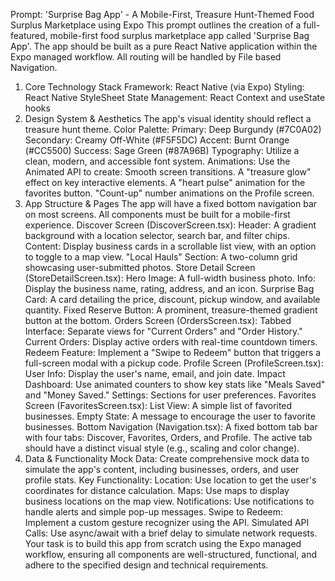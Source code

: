 Prompt: 'Surprise Bag App' - A Mobile-First, Treasure Hunt-Themed Food Surplus Marketplace using Expo
This prompt outlines the creation of a full-featured, mobile-first food surplus marketplace app called 'Surprise Bag App'. The app should be built as a pure React Native application within the Expo managed workflow. All routing will be handled by File based Navigation.

1. Core Technology Stack
   Framework: React Native (via Expo)
   Styling: React Native StyleSheet
   State Management: React Context and useState hooks
2. Design System & Aesthetics
   The app's visual identity should reflect a treasure hunt theme.
   Color Palette:
   Primary: Deep Burgundy (#7C0A02)
   Secondary: Creamy Off-White (#F5F5DC)
   Accent: Burnt Orange (#CC5500)
   Success: Sage Green (#87A96B)
   Typography: Utilize a clean, modern, and accessible font system.
   Animations: Use the Animated API to create:
   Smooth screen transitions.
   A "treasure glow" effect on key interactive elements.
   A "heart pulse" animation for the favorites button.
   "Count-up" number animations on the Profile screen.
3. App Structure & Pages
   The app will have a fixed bottom navigation bar on most screens. All components must be built for a mobile-first experience.
   Discover Screen (DiscoverScreen.tsx):
   Header: A gradient background with a location selector, search bar, and filter chips.
   Content: Display business cards in a scrollable list view, with an option to toggle to a map view.
   "Local Hauls" Section: A two-column grid showcasing user-submitted photos.
   Store Detail Screen (StoreDetailScreen.tsx):
   Hero Image: A full-width business photo.
   Info: Display the business name, rating, address, and an icon.
   Surprise Bag Card: A card detailing the price, discount, pickup window, and available quantity.
   Fixed Reserve Button: A prominent, treasure-themed gradient button at the bottom.
   Orders Screen (OrdersScreen.tsx):
   Tabbed Interface: Separate views for "Current Orders" and "Order History."
   Current Orders: Display active orders with real-time countdown timers.
   Redeem Feature: Implement a "Swipe to Redeem" button that triggers a full-screen modal with a pickup code.
   Profile Screen (ProfileScreen.tsx):
   User Info: Display the user's name, email, and join date.
   Impact Dashboard: Use animated counters to show key stats like "Meals Saved" and "Money Saved."
   Settings: Sections for user preferences.
   Favorites Screen (FavoritesScreen.tsx):
   List View: A simple list of favorited businesses.
   Empty State: A message to encourage the user to favorite businesses.
   Bottom Navigation (Navigation.tsx):
   A fixed bottom tab bar with four tabs: Discover, Favorites, Orders, and Profile.
   The active tab should have a distinct visual style (e.g., scaling and color change).
4. Data & Functionality
   Mock Data: Create comprehensive mock data to simulate the app's content, including businesses, orders, and user profile stats.
   Key Functionality:
   Location: Use location to get the user's coordinates for distance calculation.
   Maps: Use maps to display business locations on the map view.
   Notifications: Use notifications to handle alerts and simple pop-up messages.
   Swipe to Redeem: Implement a custom gesture recognizer using the API.
   Simulated API Calls: Use async/await with a brief delay to simulate network requests.
   Your task is to build this app from scratch using the Expo managed workflow, ensuring all components are well-structured, functional, and adhere to the specified design and technical requirements.
